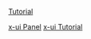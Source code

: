 ---
---

[Tutorial](https://www.youtube.com/watch?v=3FHJbwJOO8U&list=PL1OoRITklYLjnlTUwcBM-05Us5vj939tz&index=3&ab_channel=4rahecomputer)

[x-ui Panel](https://github.com/vaxilu/x-ui)
[x-ui Tutorial](https://seakfind.github.io/2021/10/10/X-UI/)
